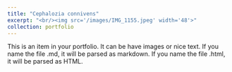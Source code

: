 ```yaml
---
title: "Cephalozia connivens"
excerpt: "<br/><img src='/images/IMG_1155.jpeg' width='48'>"
collection: portfolio
---
```


This is an item in your portfolio. It can be have images or nice text. If you name the file .md, it will be parsed as markdown. If you name the file .html, it will be parsed as HTML. 
